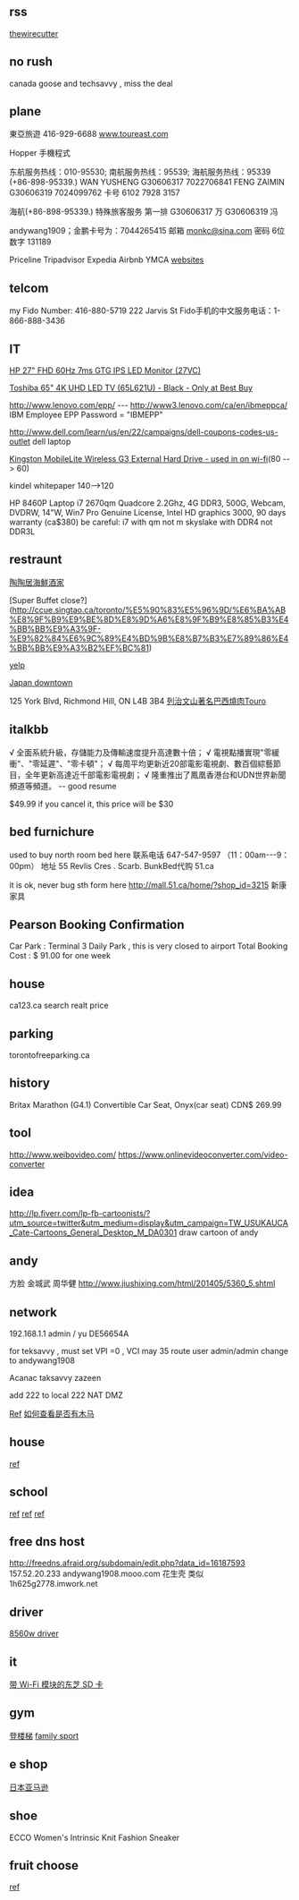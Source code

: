 
## rss
[thewirecutter](http://thewirecutter.com/reviews/best-bookshelf-speakers/)

## no rush

canada goose   and   techsavvy  ,  miss the deal

## plane

東亞旅遊 416-929-6688 www.toureast.com

Hopper 手機程式

东航服务热线：010-95530; 南航服务热线：95539; 海航服务热线：95339  (+86-898-95339.)
WAN   YUSHENG G30606317   7022706841
FENG   ZAIMIN G30606319   7024099762
卡号 6102 7928 3157

海航(+86-898-95339.)
特殊旅客服务 第一排
G30606317 万
G30606319 冯

andywang1909；金鹏卡号为：7044265415 邮箱 monkc@sina.com  密码 6位数字 131189

Priceline  Tripadvisor  Expedia  Airbnb  YMCA
[websites](https://www.zhihu.com/question/21552311/answer/24307949)

## telcom

my Fido Number: 416-880-5719
222 Jarvis St
Fido手机的中文服务电话：1-866-888-3436

## IT

[HP 27" FHD 60Hz 7ms GTG IPS LED Monitor (27VC) ]($179.99)

[Toshiba 65" 4K UHD LED TV (65L621U) - Black - Only at Best Buy]($999.99)

http://www.lenovo.com/epp/  ---  http://www3.lenovo.com/ca/en/ibmeppca/  
IBM Employee EPP Password = "IBMEPP"

http://www.dell.com/learn/us/en/22/campaigns/dell-coupons-codes-us-outlet
dell laptop


[Kingston MobileLite Wireless G3 External Hard Drive - used in on wi-fi](http://www.thesource.ca/en-ca/computers-and-tablets/hard-drives-and-storage/hard-drives/kingston-mobilelite-wireless-g3-external-hard-drive---white/p/108047058)(80 --> 60)

kindel whitepaper  140-->120


HP 8460P Laptop i7 2670qm Quadcore 2.2Ghz, 4G DDR3, 500G, Webcam, DVDRW, 14"W, Win7 Pro Genuine License, Intel HD graphics 3000, 90 days warranty     (ca$380)
be careful:  i7 with qm not m
skyslake with DDR4 not DDR3L


## restraunt

[陶陶居海鮮酒家](http://ad.singtao.ca/%E9%A4%90%E5%BB%B3%E9%A3%AE%E9%A3%9F/%E9%A4%90%E5%BB%B3%E9%85%92%E6%A8%93/50749-%E9%99%B6%E9%99%B6%E5%B1%85%E6%B5%B7%E9%AE%AE%E9%85%92%E5%AE%B6/)

[Super Buffet close?]
(http://ccue.singtao.ca/toronto/%E5%90%83%E5%96%9D/%E6%BA%AB%E8%9F%B9%E9%BE%8D%E8%9D%A6%E8%9F%B9%E8%85%B3%E4%BB%BB%E9%A3%9F-%E9%82%84%E6%9C%89%E4%BD%9B%E8%B7%B3%E7%89%86%E4%BB%BB%E9%A3%B2%EF%BC%81)

[yelp](https://www.yelp.ca/biz/super-buffet-scarborough)

[Japan downtown](http://www.narcity.com/toronto/japans-pablo-cheese-tarts-is-opening-a-toronto-location-and-we-are-freaking-out/#)

125 York Blvd, Richmond Hill, ON L4B 3B4
[列治文山著名巴西燒肉Touro]()

## italkbb

√ 全面系統升級，存儲能力及傳輸速度提升高達數十倍；
√ 電視點播實現"零緩衝"、"零延遲"、"零卡頓"；
√ 每周平均更新近20部電影電視劇、數百個綜藝節目，全年更新高達近千部電影電視劇；
√ 隆重推出了鳳凰香港台和UDN世界新聞頻道等頻道。
-- good resume

$49.99  if you cancel it, this price will be $30

## bed furnichure

used to buy north room bed here
联系电话 647-547-9597 （11：00am---9：00pm）
地址 55 Revlis Cres . Scarb.
BunkBed代购 51.ca

it is ok, never bug sth form here
http://mall.51.ca/home/?shop_id=3215  新康家具


## Pearson Booking Confirmation

Car Park :  Terminal 3 Daily Park , this is very closed to airport
Total Booking Cost :    $ 91.00  for one week

## house

ca123.ca  search realt price

## parking

torontofreeparking.ca

## history

Britax Marathon (G4.1) Convertible Car Seat, Onyx(car seat)    CDN$ 269.99



## tool

http://www.weibovideo.com/
https://www.onlinevideoconverter.com/video-converter

## idea
http://lp.fiverr.com/lp-fb-cartoonists/?utm_source=twitter&utm_medium=display&utm_campaign=TW_USUKAUCA_Cate-Cartoons_General_Desktop_M_DA0301  draw cartoon of andy


## andy

方脸 金城武 周华健  http://www.jiushixing.com/html/201405/5360_5.shtml

## network

192.168.1.1   admin / yu
DE56654A

for teksavvy , must set VPI =0 , VCI may 35
route user   admin/admin change to andywang1908

Acanac  taksavvy  zazeen

add 222 to local 222
NAT DMZ

[Ref](https://www.ncf.ca/ncf/support/wiki/Modem_Configuration_(DSL)_SmartRG_SR505N)
[如何查看是否有木马](http://jingyan.baidu.com/article/77b8dc7fc924636174eab6fe.html)

## house

[ref](http://ccue.singtao.ca/toronto/howto/%E6%94%B6%E8%97%8F%EF%BC%81%E3%80%8C%E6%88%BF%E5%B1%8B%E7%B6%AD%E4%BF%AE%E6%99%82%E9%96%93%E8%A1%A8%E3%80%8D)

## school

[ref](https://weknowtoronto.wordpress.com/%E5%AD%A6%E5%8C%BA/%E5%A6%82%E4%BD%95%E9%80%89%E6%8B%A9%E5%A4%9A%E4%BC%A6%E5%A4%9A%E5%B0%8F%E5%AD%A6%E5%A5%BD%E5%AD%A6%E5%8C%BA%EF%BC%9F/)
[ref](http://www.tdsb.on.ca/Findyour/School/Byaddress.aspx)
[ref](http://www.findschool.ca/web/Search/Standard?g=true&t=1&q=54%20lynch%20rd%20%2C%20toronto)


## free dns host

http://freedns.afraid.org/subdomain/edit.php?data_id=16187593
157.52.20.233 andywang1908.mooo.com
花生壳 类似  1h625g2778.imwork.net

## driver

[8560w driver](http://h20564.www2.hp.com/hpsc/swd/public/readIndex?sp4ts.oid=5071172&swLangOid=8&swEnvOid=4158)

## it

[带 Wi-Fi 模块的东芝 SD 卡](http://storage.yesky.com/382/35276882all.shtml)

## gym

[登楼梯](https://zhuanlan.zhihu.com/p/19925363)
[family sport](http://www.jianshu.com/p/d46d318424fe)

## e shop

[日本亚马逊](http://www.qluu.com/amazon-japan.html)

## shoe

ECCO Women's Intrinsic Knit Fashion Sneaker

## fruit choose

[ref](http://www.cmoney.tw/notes/note-detail.aspx?nid=24336)
